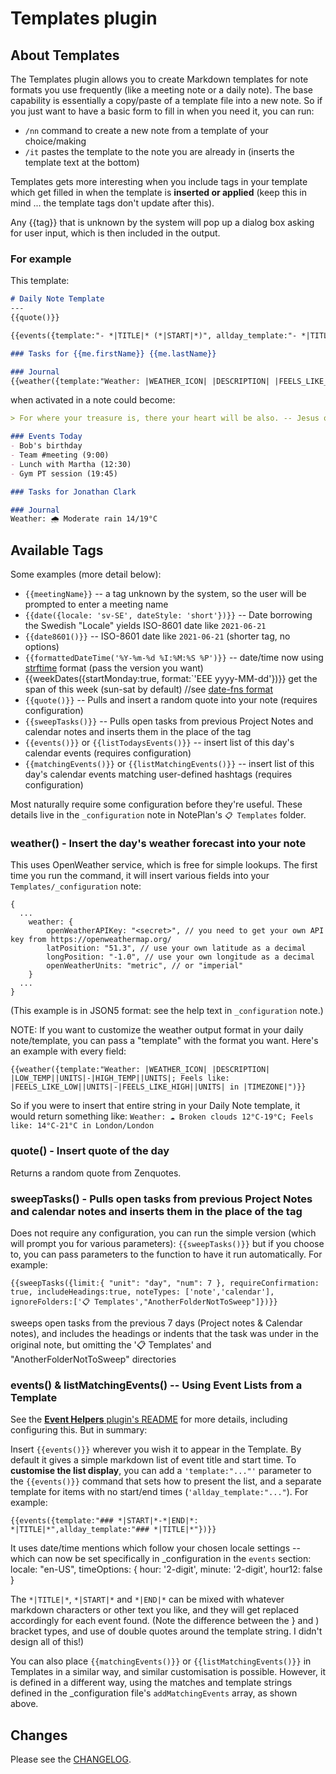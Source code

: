 # Templates plugin

## About Templates
The Templates plugin allows you to create Markdown templates for note formats you use frequently (like a meeting note or a daily note). The base capability is essentially a copy/paste of a template file into a new note. So if you just want to have a basic form to fill in when you need it, you can run:
- `/nn` command to create a new note from a template of your choice/making
- `/it` pastes the template to the note you are already in (inserts the template text at the bottom)

Templates gets more interesting when you include tags in your template which get filled in when the template is **inserted or applied** (keep this in mind ... the template tags don't update after this).

Any {{tag}} that is unknown by the system will pop up a dialog box asking for user input, which is then included in the output.

### For example
This template:
 ```markdown
 # Daily Note Template
---
{{quote()}}

{{events({template:"- *|TITLE|* (*|START|*)", allday_template:"- *|TITLE|*"})}}

### Tasks for {{me.firstName}} {{me.lastName}}

### Journal
{{weather({template:"Weather: |WEATHER_ICON| |DESCRIPTION| |FEELS_LIKE_LOW|/|FEELS_LIKE_HIGH||UNITS|"})}}
```

when activated in a note could become:
```markdown
> For where your treasure is, there your heart will be also. -- Jesus of Nazareth

### Events Today
- Bob's birthday
- Team #meeting (9:00)
- Lunch with Martha (12:30)
- Gym PT session (19:45)

### Tasks for Jonathan Clark

### Journal
Weather: 🌧️ Moderate rain 14/19°C
```

## Available Tags
Some examples (more detail below):
- `{{meetingName}}` -- a tag unknown by the system, so the user will be prompted to enter a meeting name
- `{{date({locale: 'sv-SE', dateStyle: 'short'})}}` -- Date borrowing the Swedish "Locale" yields ISO-8601 date like `2021-06-21`
- `{{date8601()}}` -- ISO-8601 date like `2021-06-21` (shorter tag, no options)
- `{{formattedDateTime('%Y-%m-%d %I:%M:%S %P')}}` -- date/time now using [strftime](https://www.strfti.me/) format (pass the version you want)
-  {{weekDates({startMonday:true, format:`'EEE yyyy-MM-dd'})}} get the span of this week (sun-sat by default) //see [date-fns format](https://date-fns.org/v2.23.0/docs/format)
- `{{quote()}}` -- Pulls and insert a random quote into your note (requires configuration)
- `{{sweepTasks()}}` -- Pulls open tasks from previous Project Notes and calendar notes and inserts them in the place of the tag
- `{{events()}}` or `{{listTodaysEvents()}}` -- insert list of this day's calendar events (requires configuration)
- `{{matchingEvents()}}` or `{{listMatchingEvents()}}` -- insert list of this day's calendar events matching user-defined hashtags (requires configuration)

Most naturally require some configuration before they're useful. These details live in the `_configuration` note in NotePlan's `📋 Templates` folder.

### weather() - Insert the day's weather forecast into your note
This uses OpenWeather service, which is free for simple lookups. 
The first time you run the command, it will insert various fields into your `Templates/_configuration` note:

```jsonc
{
  ...
	weather: {
		openWeatherAPIKey: "<secret>", // you need to get your own API key from https://openweathermap.org/
  		latPosition: "51.3", // use your own latitude as a decimal
  		longPosition: "-1.0", // use your own longitude as a decimal
  		openWeatherUnits: "metric", // or "imperial"
	}
  ...
}
```
(This example is in JSON5 format: see the help text in `_configuration` note.)

NOTE: If you want to customize the weather output format in your daily note/template, you can pass a "template" with the format you want. Here's an example with every field:
```jsonc
{{weather({template:"Weather: |WEATHER_ICON| |DESCRIPTION| |LOW_TEMP||UNITS|-|HIGH_TEMP||UNITS|; Feels like: |FEELS_LIKE_LOW||UNITS|-|FEELS_LIKE_HIGH||UNITS| in |TIMEZONE|")}}
```
So if you were to insert that entire string in your Daily Note template, it would return something like:
`Weather: ☁️ Broken clouds 12°C-19°C; Feels like: 14°C-21°C in London/London`

### quote() - Insert quote of the day
Returns a random quote from Zenquotes.

### sweepTasks() - Pulls open tasks from previous Project Notes and calendar notes and inserts them in the place of the tag
Does not require any configuration, you can run the simple version (which will prompt you for various parameters):
`{{sweepTasks()}}`
but if you choose to, you can pass parameters to the function to have it run automatically. For example:
```jsonc
{{sweepTasks({limit:{ "unit": "day", "num": 7 }, requireConfirmation: true, includeHeadings:true, noteTypes: ['note','calendar'], ignoreFolders:['📋 Templates',"AnotherFolderNotToSweep"]})}}
```
sweeps open tasks from the previous 7 days (Project notes & Calendar notes), and includes the headings or indents that the task was under in the original note, but omitting the '📋 Templates' and "AnotherFolderNotToSweep" directories

### events() & listMatchingEvents() -- Using Event Lists from a Template
See the [**Event Helpers** plugin's README](https://github.com/NotePlan/plugins/tree/main/jgclark.EventHelpers) for more details, including configuring this. But in summary:

Insert `{{events()}}` wherever you wish it to appear in the Template.  By default it gives a simple markdown list of event title and start time.  To **customise the list display**, you can add a `'template:"..."'` parameter to the `{{events()}}` command that sets how to present the list, and a separate template for items with no start/end times (`'allday_template:"..."`). For example:

```jsonc
{{events({template:"### *|START|*-*|END|*: *|TITLE|*",allday_template:"### *|TITLE|*"})}}
```
It uses date/time mentions which follow your chosen locale settings -- which can now be set specifically in _configuration in the `events` section:
   locale: "en-US",
    timeOptions: { hour: '2-digit', minute: '2-digit', hour12: false }

The `*|TITLE|*`, `*|START|*` and `*|END|*` can be mixed with whatever markdown characters or other text you like, and they will get replaced accordingly for each event found. (Note the difference between the } and ) bracket types, and use of double quotes around the template string. I didn't design all of this!)

You can also place  `{{matchingEvents()}}` or `{{listMatchingEvents()}}` in Templates in a similar way, and similar customisation is possible. However, it is defined in a different way, using the matches and template strings defined in the \_configuration file's `addMatchingEvents` array, as shown above.

## Changes
Please see the [CHANGELOG](changelog.md).
